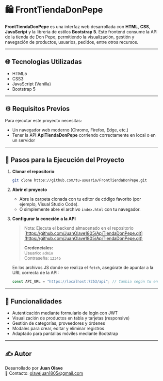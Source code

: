 # 🛍️ FrontTiendaDonPepe

**FrontTiendaDonPepe** es una interfaz web desarrollada con **HTML**, **CSS**, **JavaScript** y la librería de estilos **Bootstrap 5**. Este frontend consume la API de la tienda de Don Pepe, permitiendo la visualización, gestión y navegación de productos, usuarios, pedidos, entre otros recursos.

---

## 🌐 Tecnologías Utilizadas

- HTML5  
- CSS3  
- JavaScript (Vanilla)  
- Bootstrap 5  

---

## ⚙️ Requisitos Previos

Para ejecutar este proyecto necesitas:

- Un navegador web moderno (Chrome, Firefox, Edge, etc.)  
- Tener la API **ApiTiendaDonPepe** corriendo correctamente en local o en un servidor  

---

## 🚀 Pasos para la Ejecución del Proyecto

1. **Clonar el repositorio**
   ```bash
   git clone https://github.com/tu-usuario/FrontTiendaDonPepe.git
   ```

2. **Abrir el proyecto**
   - Abre la carpeta clonada con tu editor de código favorito (por ejemplo, Visual Studio Code).
   - O simplemente abre el archivo `index.html` con tu navegador.

3. **Configurar la conexión a la API**

   > Nota: Ejecuta el backend almacenado en el repositorio  
   > [https://github.com/JuanOlave1805/ApiTiendaDonPepe.git](https://github.com/JuanOlave1805/ApiTiendaDonPepe.git)  
   >  
   > **Credenciales:**  
   > Usuario: `admin`  
   > Contraseña: `12345`

   En los archivos JS donde se realiza el `fetch`, asegúrate de apuntar a la URL correcta de la API:
   ```js
   const API_URL = "https://localhost:7253/api"; // Cambia según tu entorno
   ```

---

## 🧪 Funcionalidades

- Autenticación mediante formulario de login con JWT  
- Visualización de productos en tabla y tarjetas (responsive)  
- Gestión de categorías, proveedores y órdenes  
- Modales para crear, editar y eliminar registros  
- Adaptado para pantallas móviles mediante Bootstrap  

---

## ✍️ Autor

Desarrollado por **Juan Olave**  
📧 Contacto: [olavejuan1805@gmail.com](mailto:olavejuan1805@gmail.com)
